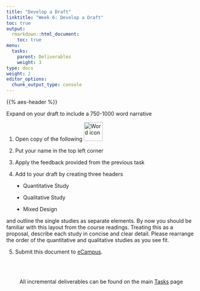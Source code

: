 ```yaml
---
title: "Develop a Draft"
linktitle: "Week 6: Develop a Draft"
toc: true
output:
  rmarkdown::html_document:
    toc: true
menu:
  tasks:
    parent: Deliverables
    weight: 3
type: docs
weight: 2
editor_options: 
  chunk_output_type: console
---
```


{{% aes-header %}}

<style>
ul {
    margin-left: 1.5em
}
</style>

Expand on your draft to include a 750-1000 word narrative

1.  Open copy of the following <img src="/logos/word-ico.png" alt="Word icon" width="50">

2.  Put your name in the top left corner

3.  Apply the feedback provided from the previous task

4.  Add to your draft by creating three headers

-   Quantitative Study

-   Qualitative Study

-   Mixed Design

and outline the single studies as separate elements. By now you should be familiar with this layout from the course readings. Treating this as a proposal, describe each study in concise and clear detail. Please rearrange the order of the quantitative and qualitative studies as you see fit.

5.  Submit this document to <a target="_blank" href="https://ecampus.wvu.edu/">eCampus</a>.<br><br>

<br />

<center>
<p id="rounded_corners">
All incremental deliverables can be found on the main <a href="/tasks/#deliverables">Tasks</a> page
<p>
</center>
